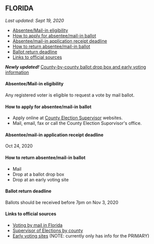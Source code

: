 ## FLORIDA

*Last updated: Sept 19, 2020*

* [Absentee/Mail-in eligibility](#absenteemail-in-eligibility)
* [How to apply for absentee/mail-in ballot](#how-to-apply-for-absenteemail-in-ballot)
* [Absentee/mail-in application receipt deadline](#absenteemail-in-application-receipt-deadline)
* [How to return absentee/mail-in ballot](#how-to-return-absenteemail-in-ballot)
* [Ballot return deadline](#ballot-return-deadline)
* [Links to official sources](#links-to-official-sources)

***Newly updated!*** [County-by-county ballot drop box and early voting information](counties/florida.md#florida-county-information)

#### Absentee/Mail-in eligibility
Any registered voter is eligible to request a vote by mail ballot.


#### How to apply for absentee/mail-in ballot
* Apply online at [County Election Supervisor](https://dos.elections.myflorida.com/supervisors/) websites. 
* Mail, email, fax or call the County Election Suporvisor's office.


#### Absentee/mail-in application receipt deadline
Oct 24, 2020


#### How to return absentee/mail-in ballot
* Mail
* Drop at a ballot drop box
* Drop at an early voting site


#### Ballot return deadline
Ballots should be received before 7pm on Nov 3, 2020


#### Links to official sources
* [Voting by mail in Florida](https://dos.myflorida.com/elections/for-voters/voting/vote-by-mail/)
* [Supervisor of Elections by county](https://dos.elections.myflorida.com/supervisors/)
* [Early voting sites](https://dos.myflorida.com/elections/for-voters/voting/early-voting/) (NOTE: currently only has info for the PRIMARY)

